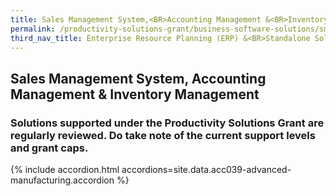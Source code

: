 ```yaml
---
title: Sales Management System,<BR>Accounting Management &<BR>Inventory Management
permalink: /productivity-solutions-grant/business-software-solutions/sms-am-im
third_nav_title: Enterprise Resource Planning (ERP) &<BR>Standalone Solutions
---
```


## Sales Management System, Accounting Management & Inventory Management

### Solutions supported under the Productivity Solutions Grant are regularly reviewed. Do take note of the current support levels and grant caps.

{% include accordion.html accordions=site.data.acc039-advanced-manufacturing.accordion %}